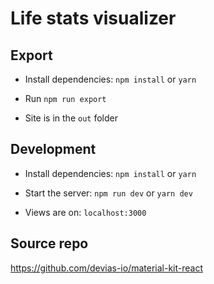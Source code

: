 # Life stats visualizer

## Export
- Install dependencies: `npm install` or `yarn`

- Run `npm run export`

- Site is in the `out` folder

## Development
- Install dependencies: `npm install` or `yarn`

- Start the server: `npm run dev` or `yarn dev`

- Views are on: `localhost:3000`

## Source repo
https://github.com/devias-io/material-kit-react